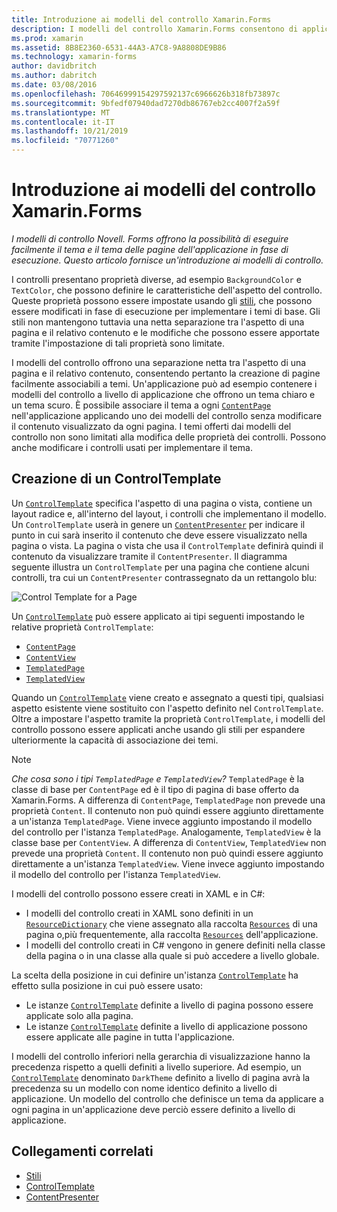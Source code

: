 ```yaml
---
title: Introduzione ai modelli del controllo Xamarin.Forms
description: I modelli del controllo Xamarin.Forms consentono di applicare e riapplicare facilmente un tema alle pagine dell'applicazione in fase di esecuzione. Questo articolo offre un'introduzione ai modelli del controllo.
ms.prod: xamarin
ms.assetid: 8B8E2360-6531-44A3-A7C8-9A8808DE9B86
ms.technology: xamarin-forms
author: davidbritch
ms.author: dabritch
ms.date: 03/08/2016
ms.openlocfilehash: 70646999154297592137c6966626b318fb73897c
ms.sourcegitcommit: 9bfedf07940dad7270db86767eb2cc4007f2a59f
ms.translationtype: MT
ms.contentlocale: it-IT
ms.lasthandoff: 10/21/2019
ms.locfileid: "70771260"
---
```

# <a name="introduction-to-xamarinforms-control-templates"></a>Introduzione ai modelli del controllo Xamarin.Forms

_I modelli di controllo Novell. Forms offrono la possibilità di eseguire facilmente il tema e il tema delle pagine dell'applicazione in fase di esecuzione. Questo articolo fornisce un'introduzione ai modelli di controllo._

I controlli presentano proprietà diverse, ad esempio `BackgroundColor` e `TextColor`, che possono definire le caratteristiche dell'aspetto del controllo. Queste proprietà possono essere impostate usando gli [stili](~/xamarin-forms/user-interface/styles/index.md), che possono essere modificati in fase di esecuzione per implementare i temi di base. Gli stili non mantengono tuttavia una netta separazione tra l'aspetto di una pagina e il relativo contenuto e le modifiche che possono essere apportate tramite l'impostazione di tali proprietà sono limitate.

I modelli del controllo offrono una separazione netta tra l'aspetto di una pagina e il relativo contenuto, consentendo pertanto la creazione di pagine facilmente associabili a temi. Un'applicazione può ad esempio contenere i modelli del controllo a livello di applicazione che offrono un tema chiaro e un tema scuro. È possibile associare il tema a ogni [`ContentPage`](xref:Xamarin.Forms.ContentPage) nell'applicazione applicando uno dei modelli del controllo senza modificare il contenuto visualizzato da ogni pagina. I temi offerti dai modelli del controllo non sono limitati alla modifica delle proprietà dei controlli. Possono anche modificare i controlli usati per implementare il tema.

## <a name="creating-a-controltemplate"></a>Creazione di un ControlTemplate

Un [`ControlTemplate`](xref:Xamarin.Forms.ControlTemplate) specifica l'aspetto di una pagina o vista, contiene un layout radice e, all'interno del layout, i controlli che implementano il modello. Un `ControlTemplate` userà in genere un [`ContentPresenter`](xref:Xamarin.Forms.ContentPresenter) per indicare il punto in cui sarà inserito il contenuto che deve essere visualizzato nella pagina o vista. La pagina o vista che usa il `ControlTemplate` definirà quindi il contenuto da visualizzare tramite il `ContentPresenter`. Il diagramma seguente illustra un `ControlTemplate` per una pagina che contiene alcuni controlli, tra cui un `ContentPresenter` contrassegnato da un rettangolo blu:

![](introduction-images/control-template.png "Control Template for a Page")

Un [`ControlTemplate`](xref:Xamarin.Forms.ControlTemplate) può essere applicato ai tipi seguenti impostando le relative proprietà `ControlTemplate`:

- [`ContentPage`](xref:Xamarin.Forms.ContentPage)
- [`ContentView`](xref:Xamarin.Forms.ContentView)
- [`TemplatedPage`](xref:Xamarin.Forms.TemplatedPage)
- [`TemplatedView`](xref:Xamarin.Forms.TemplatedView)

Quando un [`ControlTemplate`](xref:Xamarin.Forms.ControlTemplate) viene creato e assegnato a questi tipi, qualsiasi aspetto esistente viene sostituito con l'aspetto definito nel `ControlTemplate`. Oltre a impostare l'aspetto tramite la proprietà `ControlTemplate`, i modelli del controllo possono essere applicati anche usando gli stili per espandere ulteriormente la capacità di associazione dei temi.

> [!NOTE]
> *Che cosa sono i tipi `TemplatedPage` e `TemplatedView`?* `TemplatedPage` è la classe di base per `ContentPage` ed è il tipo di pagina di base offerto da Xamarin.Forms. A differenza di `ContentPage`, `TemplatedPage` non prevede una proprietà `Content`. Il contenuto non può quindi essere aggiunto direttamente a un'istanza `TemplatedPage`. Viene invece aggiunto impostando il modello del controllo per l'istanza `TemplatedPage`. Analogamente, `TemplatedView` è la classe base per `ContentView`. A differenza di `ContentView`, `TemplatedView` non prevede una proprietà `Content`. Il contenuto non può quindi essere aggiunto direttamente a un'istanza `TemplatedView`. Viene invece aggiunto impostando il modello del controllo per l'istanza `TemplatedView`.

I modelli del controllo possono essere creati in XAML e in C#:

- I modelli del controllo creati in XAML sono definiti in un [`ResourceDictionary`](xref:Xamarin.Forms.ResourceDictionary) che viene assegnato alla raccolta [`Resources`](xref:Xamarin.Forms.VisualElement.Resources) di una pagina o,più frequentemente, alla raccolta [`Resources`](xref:Xamarin.Forms.Application.Resources) dell'applicazione.
- I modelli del controllo creati in C# vengono in genere definiti nella classe della pagina o in una classe alla quale si può accedere a livello globale.

La scelta della posizione in cui definire un'istanza [`ControlTemplate`](xref:Xamarin.Forms.ControlTemplate) ha effetto sulla posizione in cui può essere usato:

- Le istanze [`ControlTemplate`](xref:Xamarin.Forms.ControlTemplate) definite a livello di pagina possono essere applicate solo alla pagina.
- Le istanze [`ControlTemplate`](xref:Xamarin.Forms.ControlTemplate) definite a livello di applicazione possono essere applicate alle pagine in tutta l'applicazione.

I modelli del controllo inferiori nella gerarchia di visualizzazione hanno la precedenza rispetto a quelli definiti a livello superiore. Ad esempio, un [`ControlTemplate`](xref:Xamarin.Forms.ControlTemplate) denominato `DarkTheme` definito a livello di pagina avrà la precedenza su un modello con nome identico definito a livello di applicazione. Un modello del controllo che definisce un tema da applicare a ogni pagina in un'applicazione deve perciò essere definito a livello di applicazione.

## <a name="related-links"></a>Collegamenti correlati

- [Stili](~/xamarin-forms/user-interface/styles/index.md)
- [ControlTemplate](xref:Xamarin.Forms.ControlTemplate)
- [ContentPresenter](xref:Xamarin.Forms.ContentPresenter)
